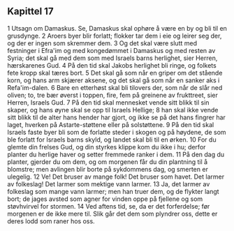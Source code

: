 ## Kapittel 17

1 Utsagn om Damaskus. Se, Damaskus skal ophøre å være en by og bli til en grusdynge.
2 Aroers byer blir forlatt; flokker tar dem i eie og leirer seg der, og der er ingen som skremmer dem.
3 Og det skal være slutt med festninger i Efra'im og med kongedømmet i Damaskus og med resten av Syria; det skal gå med dem som med Israels barns herlighet, sier Herren, hærskarenes Gud.
4 På den tid skal Jakobs herlighet bli ringe, og folkets fete kropp skal tæres bort.
5 Det skal gå som når en griper om det stående korn, og hans arm skjærer aksene, og det skal gå som når en sanker aks i Refa'im-dalen.
6 Bare en etterhøst skal bli tilovers der, som når de slår ned oliven; to, tre bær øverst i toppen, fire, fem på greinene av frukttreet, sier Herren, Israels Gud.
7 På den tid skal mennesket vende sitt blikk til sin skaper, og hans øyne skal se opp til Israels Hellige;
8 han skal ikke vende sitt blikk til de alter hans hender har gjort, og ikke se på det hans fingrer har laget, hverken på Astarte-støttene eller på solstøttene.
9 På den tid skal Israels faste byer bli som de forlatte steder i skogen og på høydene, de som ble forlatt for Israels barns skyld, og landet skal bli til en ørken.
10 For du glemte din frelses Gud, og din styrkes klippe kom du ikke i hu; derfor planter du herlige haver og setter fremmede ranker i dem.
11 På den dag du planter, gjerder du om dem, og om morgenen får du din plantning til å blomstre; men avlingen blir borte på sykdommens dag, og smerten er ulegelig.
12 Ve! Det bruser av mange folk! Det bruser som havet. Det larmer av folkeslag! Det larmer som mektige vann larmer.
13 Ja, det larmer av folkeslag som mange vann larmer; men han truer dem, og de flykter langt bort; de jages avsted som agner for vinden oppe på fjellene og som støvhvirvel for stormen.
14 Ved aftens tid, se, da er det forferdelse; før morgenen er de ikke mere til. Slik går det dem som plyndrer oss, dette er deres lodd som raner hos oss.
